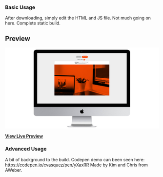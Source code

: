 ### Basic Usage

After downloading, simply edit the HTML and JS file. Not much going on here. Complete static build.

## Preview

[![Preview](/screenshot.jpg)](https://filter-image.netlify.com/)

**[View Live Preview](https://filter-image.netlify.com/)**

### Advanced Usage

A bit of background to the build. Codepen demo can been seen here: https://codepen.io/cvasquez/pen/yXaxRR
Made by Kim and Chris from AWeber.

